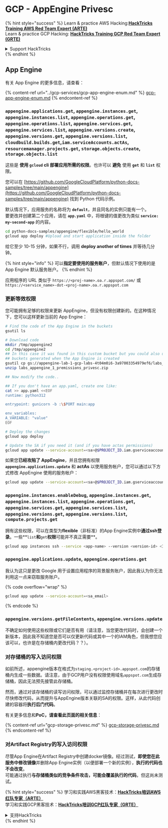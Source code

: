 # GCP - AppEngine Privesc

{% hint style="success" %}
Learn & practice AWS Hacking:<img src="../../../.gitbook/assets/image (1).png" alt="" data-size="line">[**HackTricks Training AWS Red Team Expert (ARTE)**](https://training.hacktricks.xyz/courses/arte)<img src="../../../.gitbook/assets/image (1).png" alt="" data-size="line">\
Learn & practice GCP Hacking: <img src="../../../.gitbook/assets/image (2).png" alt="" data-size="line">[**HackTricks Training GCP Red Team Expert (GRTE)**<img src="../../../.gitbook/assets/image (2).png" alt="" data-size="line">](https://training.hacktricks.xyz/courses/grte)

<details>

<summary>Support HackTricks</summary>

* Check the [**subscription plans**](https://github.com/sponsors/carlospolop)!
* **Join the** 💬 [**Discord group**](https://discord.gg/hRep4RUj7f) or the [**telegram group**](https://t.me/peass) or **follow** us on **Twitter** 🐦 [**@hacktricks\_live**](https://twitter.com/hacktricks\_live)**.**
* **Share hacking tricks by submitting PRs to the** [**HackTricks**](https://github.com/carlospolop/hacktricks) and [**HackTricks Cloud**](https://github.com/carlospolop/hacktricks-cloud) github repos.

</details>
{% endhint %}

## App Engine

有关 App Engine 的更多信息，请查看：

{% content-ref url="../gcp-services/gcp-app-engine-enum.md" %}
[gcp-app-engine-enum.md](../gcp-services/gcp-app-engine-enum.md)
{% endcontent-ref %}

### `appengine.applications.get`, `appengine.instances.get`, `appengine.instances.list`, `appengine.operations.get`, `appengine.operations.list`, `appengine.services.get`, `appengine.services.list`, `appengine.versions.create`, `appengine.versions.get`, `appengine.versions.list`, `cloudbuild.builds.get`,`iam.serviceAccounts.actAs`, `resourcemanager.projects.get`, `storage.objects.create`, `storage.objects.list`

这些是 **使用 `gcloud` cli 部署应用所需的权限**。也许可以 **避免** 使用 **`get`** 和 **`list`** 权限。

您可以在 [https://github.com/GoogleCloudPlatform/python-docs-samples/tree/main/appengine](https://github.com/GoogleCloudPlatform/python-docs-samples/tree/main/appengine) 找到 Python 代码示例。

默认情况下，应用服务的名称将为 **`default`**，并且同名的实例只能有一个。\
要更改并创建第二个应用，请在 **`app.yaml`** 中，将根键的值更改为类似 **`service: my-second-app`** 的内容。
```bash
cd python-docs-samples/appengine/flexible/hello_world
gcloud app deploy #Upload and start application inside the folder
```
给它至少 10-15 分钟，如果不行，调用 **deploy another of times** 并等待几分钟。

{% hint style="info" %}
可以**指定要使用的服务账户**，但默认情况下使用的是 App Engine 默认服务账户。
{% endhint %}

应用程序的 URL 类似于 `https://<proj-name>.oa.r.appspot.com/` 或 `https://<service_name>-dot-<proj-name>.oa.r.appspot.com`

### 更新等效权限

您可能拥有足够的权限来更新 AppEngine，但没有权限创建新的。在这种情况下，您可以这样更新当前的 App Engine：
```bash
# Find the code of the App Engine in the buckets
gsutil ls

# Download code
mkdir /tmp/appengine2
cd /tmp/appengine2
## In this case it was found in this custom bucket but you could also use the
## buckets generated when the App Engine is created
gsutil cp gs://appengine-lab-1-gcp-labs-4t04m0i6-3a97003354979ef6/labs_appengine_1_premissions_privesc.zip .
unzip labs_appengine_1_premissions_privesc.zip

## Now modify the code..

## If you don't have an app.yaml, create one like:
cat >> app.yaml <<EOF
runtime: python312

entrypoint: gunicorn -b :\$PORT main:app

env_variables:
A_VARIABLE: "value"
EOF

# Deploy the changes
gcloud app deploy

# Update the SA if you need it (and if you have actas permissions)
gcloud app update --service-account=<sa>@$PROJECT_ID.iam.gserviceaccount.com
```
如果您**已经攻陷了 AppEngine**，并且您拥有权限 **`appengine.applications.update`** 和 **actAs** 以使用服务帐户，您可以通过以下方式修改 AppEngine 使用的服务帐户：
```bash
gcloud app update --service-account=<sa>@$PROJECT_ID.iam.gserviceaccount.com
```
### `appengine.instances.enableDebug`, `appengine.instances.get`, `appengine.instances.list`, `appengine.operations.get`, `appengine.services.get`, `appengine.services.list`, `appengine.versions.get`, `appengine.versions.list`, `compute.projects.get`

拥有这些权限，可以在类型为**flexible**（非标准）的App Engine实例中**通过ssh登录**。一些**`list`**和**`get`**权限**可能并不真正需要**。
```bash
gcloud app instances ssh --service <app-name> --version <version-id> <ID>
```
### `appengine.applications.update`, `appengine.operations.get`

我认为这只是更改 Google 用于设置应用程序的背景服务账户，因此我认为你无法利用这一点来窃取服务账户。

{% code overflow="wrap" %}
```bash
gcloud app update --service-account=<sa_email>
```
{% endcode %}

### `appengine.versions.getFileContents`, `appengine.versions.update`

不确定如何使用这些权限或它们是否有用（请注意，当您更改代码时，会创建一个新版本，因此我不知道您是否可以仅更新代码或其中一个的IAM角色，但我想您应该可以，也许是在存储桶内更改代码？？）。

### 对存储桶的写入访问权限

如前所述，appengine版本在格式为`staging.<project-id>.appspot.com`的存储桶内生成一些数据。请注意，由于GCP用户没有权限使用域名`appspot.com`生成存储桶，因此无法预先接管此存储桶。

然而，通过对该存储桶的读写访问权限，可以通过监控存储桶并在每次进行更改时尽快修改代码，从而提升与AppEngine版本关联的SA的权限。这样，从此代码创建的容器将**执行后门代码**。

有关更多信息和**PoC，请查看此页面的相关信息**：

{% content-ref url="gcp-storage-privesc.md" %}
[gcp-storage-privesc.md](gcp-storage-privesc.md)
{% endcontent-ref %}

### 对Artifact Registry的写入访问权限

尽管App Engine在Artifact Registry中创建docker镜像。经过测试，**即使您在此服务中修改镜像**并删除App Engine实例（以便部署一个新的实例），**执行的代码也不会改变**。\
可能通过执行**与存储桶类似的竞争条件攻击，可能会覆盖执行的代码**，但这尚未测试。

{% hint style="success" %}
学习和实践AWS黑客技术：<img src="../../../.gitbook/assets/image (1).png" alt="" data-size="line">[**HackTricks培训AWS红队专家（ARTE）**](https://training.hacktricks.xyz/courses/arte)<img src="../../../.gitbook/assets/image (1).png" alt="" data-size="line">\
学习和实践GCP黑客技术：<img src="../../../.gitbook/assets/image (2).png" alt="" data-size="line">[**HackTricks培训GCP红队专家（GRTE）**<img src="../../../.gitbook/assets/image (2).png" alt="" data-size="line">](https://training.hacktricks.xyz/courses/grte)

<details>

<summary>支持HackTricks</summary>

* 查看[**订阅计划**](https://github.com/sponsors/carlospolop)!
* **加入** 💬 [**Discord群组**](https://discord.gg/hRep4RUj7f)或[**电报群组**](https://t.me/peass)或**在** **Twitter** 🐦 [**@hacktricks\_live**](https://twitter.com/hacktricks\_live)**上关注我们。**
* **通过向** [**HackTricks**](https://github.com/carlospolop/hacktricks)和[**HackTricks Cloud**](https://github.com/carlospolop/hacktricks-cloud) github库提交PR来分享黑客技巧。

</details>
{% endhint %}
